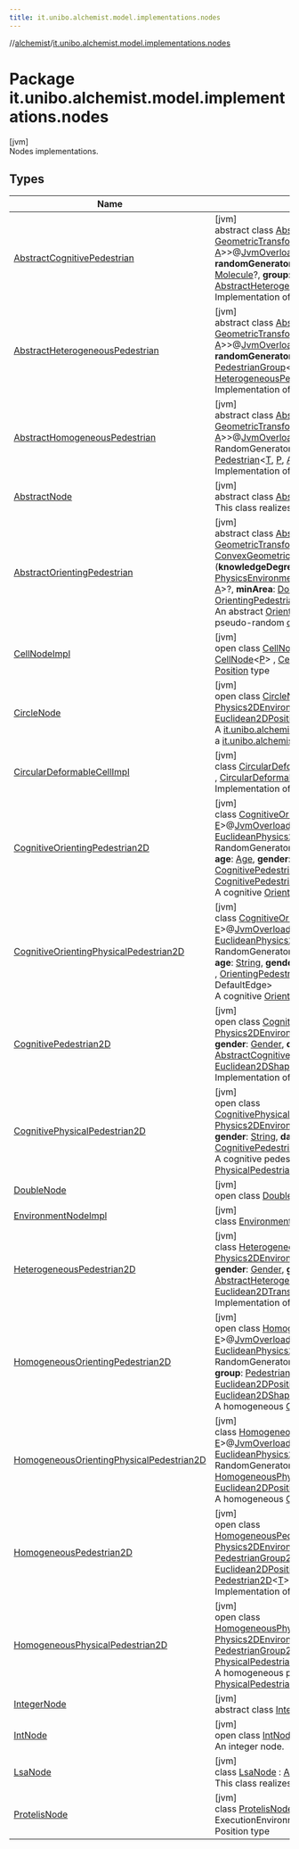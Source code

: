 ```yaml
---
title: it.unibo.alchemist.model.implementations.nodes
---
```

//[alchemist](../../index.html)/[it.unibo.alchemist.model.implementations.nodes](index.html)



# Package it.unibo.alchemist.model.implementations.nodes



[jvm]\
Nodes implementations.



## Types


| Name | Summary |
|---|---|
| [AbstractCognitivePedestrian](-abstract-cognitive-pedestrian/index.html) | [jvm]<br>abstract class [AbstractCognitivePedestrian](-abstract-cognitive-pedestrian/index.html)<[T](-abstract-cognitive-pedestrian/index.html), [P](-abstract-cognitive-pedestrian/index.html) : [Position](../it.unibo.alchemist.model.interfaces/-position/index.html)<[P](-abstract-cognitive-pedestrian/index.html)>, [Vector](../it.unibo.alchemist.model.interfaces.geometry/-vector/index.html)<[P](-abstract-cognitive-pedestrian/index.html)>, [A](-abstract-cognitive-pedestrian/index.html) : [GeometricTransformation](../it.unibo.alchemist.model.interfaces.geometry/-geometric-transformation/index.html)<[P](-abstract-cognitive-pedestrian/index.html)>, [F](-abstract-cognitive-pedestrian/index.html) : [GeometricShapeFactory](../it.unibo.alchemist.model.interfaces.geometry/-geometric-shape-factory/index.html)<[P](-abstract-cognitive-pedestrian/index.html), [A](-abstract-cognitive-pedestrian/index.html)>>@[JvmOverloads](https://kotlinlang.org/api/latest/jvm/stdlib/kotlin.jvm/-jvm-overloads/index.html)()constructor(**environment**: [PhysicsEnvironment](../it.unibo.alchemist.model.interfaces.environments/-physics-environment/index.html)<[T](-abstract-cognitive-pedestrian/index.html), [P](-abstract-cognitive-pedestrian/index.html), [A](-abstract-cognitive-pedestrian/index.html), [F](-abstract-cognitive-pedestrian/index.html)>, **randomGenerator**: RandomGenerator, **age**: [Age](../it.unibo.alchemist.model.cognitiveagents.impact.individual/-age/index.html), **gender**: [Gender](../it.unibo.alchemist.model.cognitiveagents.impact.individual/-gender/index.html), **danger**: [Molecule](../it.unibo.alchemist.model.interfaces/-molecule/index.html)?, **group**: [PedestrianGroup](../it.unibo.alchemist.model.interfaces/-pedestrian-group/index.html)<[T](-abstract-cognitive-pedestrian/index.html), [P](-abstract-cognitive-pedestrian/index.html), [A](-abstract-cognitive-pedestrian/index.html)>?, **cognitive**: [CognitiveModel](../it.unibo.alchemist.model.cognitiveagents/-cognitive-model/index.html)?) : [AbstractHeterogeneousPedestrian](-abstract-heterogeneous-pedestrian/index.html)<[T](-abstract-cognitive-pedestrian/index.html), [P](-abstract-cognitive-pedestrian/index.html), [A](-abstract-cognitive-pedestrian/index.html), [F](-abstract-cognitive-pedestrian/index.html)> , [CognitivePedestrian](../it.unibo.alchemist.model.interfaces/-cognitive-pedestrian/index.html)<[T](-abstract-cognitive-pedestrian/index.html), [P](-abstract-cognitive-pedestrian/index.html), [A](-abstract-cognitive-pedestrian/index.html)> <br>Implementation of a cognitive pedestrian. |
| [AbstractHeterogeneousPedestrian](-abstract-heterogeneous-pedestrian/index.html) | [jvm]<br>abstract class [AbstractHeterogeneousPedestrian](-abstract-heterogeneous-pedestrian/index.html)<[T](-abstract-heterogeneous-pedestrian/index.html), [P](-abstract-heterogeneous-pedestrian/index.html) : [Vector](../it.unibo.alchemist.model.interfaces.geometry/-vector/index.html)<[P](-abstract-heterogeneous-pedestrian/index.html)>, [Position](../it.unibo.alchemist.model.interfaces/-position/index.html)<[P](-abstract-heterogeneous-pedestrian/index.html)>, [A](-abstract-heterogeneous-pedestrian/index.html) : [GeometricTransformation](../it.unibo.alchemist.model.interfaces.geometry/-geometric-transformation/index.html)<[P](-abstract-heterogeneous-pedestrian/index.html)>, [F](-abstract-heterogeneous-pedestrian/index.html) : [GeometricShapeFactory](../it.unibo.alchemist.model.interfaces.geometry/-geometric-shape-factory/index.html)<[P](-abstract-heterogeneous-pedestrian/index.html), [A](-abstract-heterogeneous-pedestrian/index.html)>>@[JvmOverloads](https://kotlinlang.org/api/latest/jvm/stdlib/kotlin.jvm/-jvm-overloads/index.html)()constructor(**environment**: [PhysicsEnvironment](../it.unibo.alchemist.model.interfaces.environments/-physics-environment/index.html)<[T](-abstract-heterogeneous-pedestrian/index.html), [P](-abstract-heterogeneous-pedestrian/index.html), [A](-abstract-heterogeneous-pedestrian/index.html), [F](-abstract-heterogeneous-pedestrian/index.html)>, **randomGenerator**: RandomGenerator, **age**: [Age](../it.unibo.alchemist.model.cognitiveagents.impact.individual/-age/index.html), **gender**: [Gender](../it.unibo.alchemist.model.cognitiveagents.impact.individual/-gender/index.html), **group**: [PedestrianGroup](../it.unibo.alchemist.model.interfaces/-pedestrian-group/index.html)<[T](-abstract-heterogeneous-pedestrian/index.html), [P](-abstract-heterogeneous-pedestrian/index.html), [A](-abstract-heterogeneous-pedestrian/index.html)>?) : [AbstractHomogeneousPedestrian](-abstract-homogeneous-pedestrian/index.html)<[T](-abstract-heterogeneous-pedestrian/index.html), [P](-abstract-heterogeneous-pedestrian/index.html), [A](-abstract-heterogeneous-pedestrian/index.html), [F](-abstract-heterogeneous-pedestrian/index.html)> , [HeterogeneousPedestrian](../it.unibo.alchemist.model.interfaces/-heterogeneous-pedestrian/index.html)<[T](-abstract-heterogeneous-pedestrian/index.html), [P](-abstract-heterogeneous-pedestrian/index.html), [A](-abstract-heterogeneous-pedestrian/index.html)> <br>Implementation of a heterogeneous pedestrian. |
| [AbstractHomogeneousPedestrian](-abstract-homogeneous-pedestrian/index.html) | [jvm]<br>abstract class [AbstractHomogeneousPedestrian](-abstract-homogeneous-pedestrian/index.html)<[T](-abstract-homogeneous-pedestrian/index.html), [P](-abstract-homogeneous-pedestrian/index.html) : [Position](../it.unibo.alchemist.model.interfaces/-position/index.html)<[P](-abstract-homogeneous-pedestrian/index.html)>, [Vector](../it.unibo.alchemist.model.interfaces.geometry/-vector/index.html)<[P](-abstract-homogeneous-pedestrian/index.html)>, [A](-abstract-homogeneous-pedestrian/index.html) : [GeometricTransformation](../it.unibo.alchemist.model.interfaces.geometry/-geometric-transformation/index.html)<[P](-abstract-homogeneous-pedestrian/index.html)>, [F](-abstract-homogeneous-pedestrian/index.html) : [GeometricShapeFactory](../it.unibo.alchemist.model.interfaces.geometry/-geometric-shape-factory/index.html)<[P](-abstract-homogeneous-pedestrian/index.html), [A](-abstract-homogeneous-pedestrian/index.html)>>@[JvmOverloads](https://kotlinlang.org/api/latest/jvm/stdlib/kotlin.jvm/-jvm-overloads/index.html)()constructor(**environment**: [PhysicsEnvironment](../it.unibo.alchemist.model.interfaces.environments/-physics-environment/index.html)<[T](-abstract-homogeneous-pedestrian/index.html), [P](-abstract-homogeneous-pedestrian/index.html), [A](-abstract-homogeneous-pedestrian/index.html), [F](-abstract-homogeneous-pedestrian/index.html)>, **rg**: RandomGenerator, **group**: [PedestrianGroup](../it.unibo.alchemist.model.interfaces/-pedestrian-group/index.html)<[T](-abstract-homogeneous-pedestrian/index.html), [P](-abstract-homogeneous-pedestrian/index.html), [A](-abstract-homogeneous-pedestrian/index.html)>?) : [AbstractNode](-abstract-node/index.html)<[T](-abstract-homogeneous-pedestrian/index.html)> , [Pedestrian](../it.unibo.alchemist.model.interfaces/-pedestrian/index.html)<[T](-abstract-homogeneous-pedestrian/index.html), [P](-abstract-homogeneous-pedestrian/index.html), [A](-abstract-homogeneous-pedestrian/index.html)> <br>Implementation of a basic pedestrian. |
| [AbstractNode](-abstract-node/index.html) | [jvm]<br>abstract class [AbstractNode](-abstract-node/index.html)<[T](-abstract-node/index.html)> : [Node](../it.unibo.alchemist.model.interfaces/-node/index.html)<[T](../it.unibo.alchemist.model.implementations.layers/-uniform-layer/index.html)> <br>This class realizes an abstract node. |
| [AbstractOrientingPedestrian](-abstract-orienting-pedestrian/index.html) | [jvm]<br>abstract class [AbstractOrientingPedestrian](-abstract-orienting-pedestrian/index.html)<[T](-abstract-orienting-pedestrian/index.html), [P](-abstract-orienting-pedestrian/index.html) : [Position](../it.unibo.alchemist.model.interfaces/-position/index.html)<[P](-abstract-orienting-pedestrian/index.html)>, [Vector](../it.unibo.alchemist.model.interfaces.geometry/-vector/index.html)<[P](-abstract-orienting-pedestrian/index.html)>, [A](-abstract-orienting-pedestrian/index.html) : [GeometricTransformation](../it.unibo.alchemist.model.interfaces.geometry/-geometric-transformation/index.html)<[P](-abstract-orienting-pedestrian/index.html)>, [L](-abstract-orienting-pedestrian/index.html) : [ConvexGeometricShape](../it.unibo.alchemist.model.interfaces.geometry/-convex-geometric-shape/index.html)<[P](-abstract-orienting-pedestrian/index.html), [A](-abstract-orienting-pedestrian/index.html)>, [N](-abstract-orienting-pedestrian/index.html) : [ConvexGeometricShape](../it.unibo.alchemist.model.interfaces.geometry/-convex-geometric-shape/index.html)<[P](-abstract-orienting-pedestrian/index.html), [A](-abstract-orienting-pedestrian/index.html)>, [E](-abstract-orienting-pedestrian/index.html), [F](-abstract-orienting-pedestrian/index.html) : [GeometricShapeFactory](../it.unibo.alchemist.model.interfaces.geometry/-geometric-shape-factory/index.html)<[P](-abstract-orienting-pedestrian/index.html), [A](-abstract-orienting-pedestrian/index.html)>>(**knowledgeDegree**: [Double](https://kotlinlang.org/api/latest/jvm/stdlib/kotlin/-double/index.html), **randomGenerator**: RandomGenerator, **environment**: [PhysicsEnvironmentWithGraph](../it.unibo.alchemist.model.interfaces.environments/-physics-environment-with-graph/index.html)<*, [T](-abstract-orienting-pedestrian/index.html), [P](-abstract-orienting-pedestrian/index.html), [A](-abstract-orienting-pedestrian/index.html), [N](-abstract-orienting-pedestrian/index.html), [E](-abstract-orienting-pedestrian/index.html), [F](-abstract-orienting-pedestrian/index.html)>, **group**: [PedestrianGroup](../it.unibo.alchemist.model.interfaces/-pedestrian-group/index.html)<[T](-abstract-orienting-pedestrian/index.html), [P](-abstract-orienting-pedestrian/index.html), [A](-abstract-orienting-pedestrian/index.html)>?, **minArea**: [Double](https://kotlinlang.org/api/latest/jvm/stdlib/kotlin/-double/index.html)) : [AbstractHomogeneousPedestrian](-abstract-homogeneous-pedestrian/index.html)<[T](-abstract-orienting-pedestrian/index.html), [P](-abstract-orienting-pedestrian/index.html), [A](-abstract-orienting-pedestrian/index.html), [F](-abstract-orienting-pedestrian/index.html)> , [OrientingPedestrian](../it.unibo.alchemist.model.interfaces/-orienting-pedestrian/index.html)<[T](-abstract-orienting-pedestrian/index.html), [P](-abstract-orienting-pedestrian/index.html), [A](-abstract-orienting-pedestrian/index.html), [L](-abstract-orienting-pedestrian/index.html), DefaultEdge> <br>An abstract [OrientingPedestrian](../it.unibo.alchemist.model.interfaces/-orienting-pedestrian/index.html), contains an algorithm for the generation of a pseudo-random [cognitiveMap](-abstract-orienting-pedestrian/cognitive-map.html). |
| [CellNodeImpl](-cell-node-impl/index.html) | [jvm]<br>open class [CellNodeImpl](-cell-node-impl/index.html)<[P](-cell-node-impl/index.html) : [Position](../it.unibo.alchemist.model.interfaces/-position/index.html)<[P](../it.unibo.alchemist.model.implementations.layers/-biomol-gradient-layer/index.html)>?, [Vector](../it.unibo.alchemist.model.interfaces.geometry/-vector/index.html)<[P](../it.unibo.alchemist.model.implementations.layers/-biomol-gradient-layer/index.html)>?> : [DoubleNode](-double-node/index.html), [CellNode](../it.unibo.alchemist.model.interfaces/-cell-node/index.html)<[P](../it.unibo.alchemist.model.implementations.layers/-biomol-gradient-layer/index.html)> , [CellWithCircularArea](../it.unibo.alchemist.model.interfaces/-cell-with-circular-area/index.html)<[P](../it.unibo.alchemist.model.implementations.layers/-biomol-gradient-layer/index.html)> <br>[Position](../it.unibo.alchemist.model.interfaces/-position/index.html) type |
| [CircleNode](-circle-node/index.html) | [jvm]<br>open class [CircleNode](-circle-node/index.html)<[T](-circle-node/index.html)>@[JvmOverloads](https://kotlinlang.org/api/latest/jvm/stdlib/kotlin.jvm/-jvm-overloads/index.html)()constructor(**env**: [Physics2DEnvironment](../it.unibo.alchemist.model.interfaces.environments/-physics2-d-environment/index.html)<[T](-circle-node/index.html)>, **radius**: [Double](https://kotlinlang.org/api/latest/jvm/stdlib/kotlin/-double/index.html)) : [AbstractNode](-abstract-node/index.html)<[T](-circle-node/index.html)> , [NodeWithShape](../it.unibo.alchemist.model.interfaces.nodes/-node-with-shape/index.html)<[T](-circle-node/index.html), [Euclidean2DPosition](../it.unibo.alchemist.model.implementations.positions/-euclidean2-d-position/index.html), [Euclidean2DTransformation](../it.unibo.alchemist.model.interfaces.geometry.euclidean2d/-euclidean2-d-transformation/index.html)> <br>A [it.unibo.alchemist.model.interfaces.Node](../it.unibo.alchemist.model.interfaces/-node/index.html) with a circle shape meant to be added to a [it.unibo.alchemist.model.interfaces.environments.PhysicsEnvironment](../it.unibo.alchemist.model.interfaces.environments/-physics-environment/index.html). |
| [CircularDeformableCellImpl](-circular-deformable-cell-impl/index.html) | [jvm]<br>class [CircularDeformableCellImpl](-circular-deformable-cell-impl/index.html)<[P](-circular-deformable-cell-impl/index.html) : [Position](../it.unibo.alchemist.model.interfaces/-position/index.html)<[P](../it.unibo.alchemist.model.implementations.layers/-biomol-gradient-layer/index.html)>?, [Vector](../it.unibo.alchemist.model.interfaces.geometry/-vector/index.html)<[P](../it.unibo.alchemist.model.implementations.layers/-biomol-gradient-layer/index.html)>?> : [CellNodeImpl](-cell-node-impl/index.html)<[P](../it.unibo.alchemist.model.implementations.layers/-biomol-gradient-layer/index.html)> , [CircularDeformableCell](../it.unibo.alchemist.model.interfaces/-circular-deformable-cell/index.html)<[P](../it.unibo.alchemist.model.implementations.layers/-biomol-gradient-layer/index.html)> <br>Implementation of a circular deformable cell. |
| [CognitiveOrientingPedestrian2D](-cognitive-orienting-pedestrian2-d/index.html) | [jvm]<br>class [CognitiveOrientingPedestrian2D](-cognitive-orienting-pedestrian2-d/index.html)<[T](-cognitive-orienting-pedestrian2-d/index.html), [N](-cognitive-orienting-pedestrian2-d/index.html) : [ConvexPolygon](../it.unibo.alchemist.model.interfaces.geometry.euclidean2d/-convex-polygon/index.html), [E](-cognitive-orienting-pedestrian2-d/index.html)>@[JvmOverloads](https://kotlinlang.org/api/latest/jvm/stdlib/kotlin.jvm/-jvm-overloads/index.html)()constructor(**environment**: [EuclideanPhysics2DEnvironmentWithGraph](../it.unibo.alchemist.model.interfaces.environments/-euclidean-physics2-d-environment-with-graph/index.html)<*, [T](-cognitive-orienting-pedestrian2-d/index.html), [N](-cognitive-orienting-pedestrian2-d/index.html), [E](-cognitive-orienting-pedestrian2-d/index.html)>, **randomGenerator**: RandomGenerator, **knowledgeDegree**: [Double](https://kotlinlang.org/api/latest/jvm/stdlib/kotlin/-double/index.html), **group**: [PedestrianGroup2D](../it.unibo.alchemist.model.interfaces/-pedestrian-group2-d/index.html)<[T](-cognitive-orienting-pedestrian2-d/index.html)>?, **age**: [Age](../it.unibo.alchemist.model.cognitiveagents.impact.individual/-age/index.html), **gender**: [Gender](../it.unibo.alchemist.model.cognitiveagents.impact.individual/-gender/index.html), **danger**: [Molecule](../it.unibo.alchemist.model.interfaces/-molecule/index.html)?, **consciousness**: [CognitivePedestrian2D](-cognitive-pedestrian2-d/index.html)<[T](-cognitive-orienting-pedestrian2-d/index.html)>) : [HomogeneousOrientingPedestrian2D](-homogeneous-orienting-pedestrian2-d/index.html)<[T](-cognitive-orienting-pedestrian2-d/index.html), [N](-cognitive-orienting-pedestrian2-d/index.html), [E](-cognitive-orienting-pedestrian2-d/index.html)> , [CognitivePedestrian](../it.unibo.alchemist.model.interfaces/-cognitive-pedestrian/index.html)<[T](-cognitive-orienting-pedestrian2-d/index.html), [Euclidean2DPosition](../it.unibo.alchemist.model.implementations.positions/-euclidean2-d-position/index.html), [Euclidean2DTransformation](../it.unibo.alchemist.model.interfaces.geometry.euclidean2d/-euclidean2-d-transformation/index.html)> <br>A cognitive [OrientingPedestrian](../it.unibo.alchemist.model.interfaces/-orienting-pedestrian/index.html) in the Euclidean world. |
| [CognitiveOrientingPhysicalPedestrian2D](-cognitive-orienting-physical-pedestrian2-d/index.html) | [jvm]<br>class [CognitiveOrientingPhysicalPedestrian2D](-cognitive-orienting-physical-pedestrian2-d/index.html)<[T](-cognitive-orienting-physical-pedestrian2-d/index.html), [N](-cognitive-orienting-physical-pedestrian2-d/index.html) : [ConvexPolygon](../it.unibo.alchemist.model.interfaces.geometry.euclidean2d/-convex-polygon/index.html), [E](-cognitive-orienting-physical-pedestrian2-d/index.html)>@[JvmOverloads](https://kotlinlang.org/api/latest/jvm/stdlib/kotlin.jvm/-jvm-overloads/index.html)()constructor(**environment**: [EuclideanPhysics2DEnvironmentWithGraph](../it.unibo.alchemist.model.interfaces.environments/-euclidean-physics2-d-environment-with-graph/index.html)<*, [T](-cognitive-orienting-physical-pedestrian2-d/index.html), [N](-cognitive-orienting-physical-pedestrian2-d/index.html), [E](-cognitive-orienting-physical-pedestrian2-d/index.html)>, **randomGenerator**: RandomGenerator, **knowledgeDegree**: [Double](https://kotlinlang.org/api/latest/jvm/stdlib/kotlin/-double/index.html), **group**: [PedestrianGroup2D](../it.unibo.alchemist.model.interfaces/-pedestrian-group2-d/index.html)<[T](-cognitive-orienting-physical-pedestrian2-d/index.html)>?, **age**: [String](https://kotlinlang.org/api/latest/jvm/stdlib/kotlin/-string/index.html), **gender**: [String](https://kotlinlang.org/api/latest/jvm/stdlib/kotlin/-string/index.html), **danger**: [Molecule](../it.unibo.alchemist.model.interfaces/-molecule/index.html)?) : [CognitivePhysicalPedestrian2D](-cognitive-physical-pedestrian2-d/index.html)<[T](-cognitive-orienting-physical-pedestrian2-d/index.html)> , [OrientingPedestrian](../it.unibo.alchemist.model.interfaces/-orienting-pedestrian/index.html)<[T](-cognitive-orienting-physical-pedestrian2-d/index.html), [Euclidean2DPosition](../it.unibo.alchemist.model.implementations.positions/-euclidean2-d-position/index.html), [Euclidean2DTransformation](../it.unibo.alchemist.model.interfaces.geometry.euclidean2d/-euclidean2-d-transformation/index.html), [Ellipse](../it.unibo.alchemist.model.implementations.geometry.euclidean2d/-ellipse/index.html), DefaultEdge> <br>A cognitive [OrientingPedestrian2D](../it.unibo.alchemist.model.interfaces/index.html#1465026919%2FClasslikes%2F-134779887) capable of physical interactions. |
| [CognitivePedestrian2D](-cognitive-pedestrian2-d/index.html) | [jvm]<br>open class [CognitivePedestrian2D](-cognitive-pedestrian2-d/index.html)<[T](-cognitive-pedestrian2-d/index.html)>@[JvmOverloads](https://kotlinlang.org/api/latest/jvm/stdlib/kotlin.jvm/-jvm-overloads/index.html)()constructor(**environment**: [Physics2DEnvironment](../it.unibo.alchemist.model.interfaces.environments/-physics2-d-environment/index.html)<[T](-cognitive-pedestrian2-d/index.html)>, **randomGenerator**: RandomGenerator, **age**: [Age](../it.unibo.alchemist.model.cognitiveagents.impact.individual/-age/index.html), **gender**: [Gender](../it.unibo.alchemist.model.cognitiveagents.impact.individual/-gender/index.html), **danger**: [Molecule](../it.unibo.alchemist.model.interfaces/-molecule/index.html)?, **group**: [PedestrianGroup2D](../it.unibo.alchemist.model.interfaces/-pedestrian-group2-d/index.html)<[T](-cognitive-pedestrian2-d/index.html)>?) : [AbstractCognitivePedestrian](-abstract-cognitive-pedestrian/index.html)<[T](-cognitive-pedestrian2-d/index.html), [Euclidean2DPosition](../it.unibo.alchemist.model.implementations.positions/-euclidean2-d-position/index.html), [Euclidean2DTransformation](../it.unibo.alchemist.model.interfaces.geometry.euclidean2d/-euclidean2-d-transformation/index.html), [Euclidean2DShapeFactory](../it.unibo.alchemist.model.interfaces.geometry.euclidean2d/-euclidean2-d-shape-factory/index.html)> , [Pedestrian2D](../it.unibo.alchemist.model.interfaces/-pedestrian2-d/index.html)<[T](-cognitive-pedestrian2-d/index.html)> <br>Implementation of a cognitive pedestrian in the Euclidean world. |
| [CognitivePhysicalPedestrian2D](-cognitive-physical-pedestrian2-d/index.html) | [jvm]<br>open class [CognitivePhysicalPedestrian2D](-cognitive-physical-pedestrian2-d/index.html)<[T](-cognitive-physical-pedestrian2-d/index.html)>@[JvmOverloads](https://kotlinlang.org/api/latest/jvm/stdlib/kotlin.jvm/-jvm-overloads/index.html)()constructor(**environment**: [Physics2DEnvironment](../it.unibo.alchemist.model.interfaces.environments/-physics2-d-environment/index.html)<[T](-cognitive-physical-pedestrian2-d/index.html)>, **randomGenerator**: RandomGenerator, **age**: [String](https://kotlinlang.org/api/latest/jvm/stdlib/kotlin/-string/index.html), **gender**: [String](https://kotlinlang.org/api/latest/jvm/stdlib/kotlin/-string/index.html), **danger**: [Molecule](../it.unibo.alchemist.model.interfaces/-molecule/index.html)?, **group**: [PedestrianGroup2D](../it.unibo.alchemist.model.interfaces/-pedestrian-group2-d/index.html)<[T](-cognitive-physical-pedestrian2-d/index.html)>?) : [CognitivePedestrian2D](-cognitive-pedestrian2-d/index.html)<[T](-cognitive-physical-pedestrian2-d/index.html)> , [PhysicalPedestrian2D](../it.unibo.alchemist.model.interfaces/-physical-pedestrian2-d/index.html)<[T](-cognitive-physical-pedestrian2-d/index.html)> <br>A cognitive pedestrian capable of physical interactions, modeled as a [PhysicalPedestrian2D](../it.unibo.alchemist.model.interfaces/-physical-pedestrian2-d/index.html). |
| [DoubleNode](-double-node/index.html) | [jvm]<br>open class [DoubleNode](-double-node/index.html) : [AbstractNode](-abstract-node/index.html)<[Double](https://docs.oracle.com/javase/8/docs/api/java/lang/Double.html)> |
| [EnvironmentNodeImpl](-environment-node-impl/index.html) | [jvm]<br>class [EnvironmentNodeImpl](-environment-node-impl/index.html) : [DoubleNode](-double-node/index.html), [EnvironmentNode](../it.unibo.alchemist.model.interfaces/-environment-node/index.html) |
| [HeterogeneousPedestrian2D](-heterogeneous-pedestrian2-d/index.html) | [jvm]<br>class [HeterogeneousPedestrian2D](-heterogeneous-pedestrian2-d/index.html)<[T](-heterogeneous-pedestrian2-d/index.html)>@[JvmOverloads](https://kotlinlang.org/api/latest/jvm/stdlib/kotlin.jvm/-jvm-overloads/index.html)()constructor(**environment**: [Physics2DEnvironment](../it.unibo.alchemist.model.interfaces.environments/-physics2-d-environment/index.html)<[T](-heterogeneous-pedestrian2-d/index.html)>, **randomGenerator**: RandomGenerator, **age**: [Age](../it.unibo.alchemist.model.cognitiveagents.impact.individual/-age/index.html), **gender**: [Gender](../it.unibo.alchemist.model.cognitiveagents.impact.individual/-gender/index.html), **group**: [PedestrianGroup2D](../it.unibo.alchemist.model.interfaces/-pedestrian-group2-d/index.html)<[T](-heterogeneous-pedestrian2-d/index.html)>?) : [AbstractHeterogeneousPedestrian](-abstract-heterogeneous-pedestrian/index.html)<[T](-heterogeneous-pedestrian2-d/index.html), [Euclidean2DPosition](../it.unibo.alchemist.model.implementations.positions/-euclidean2-d-position/index.html), [Euclidean2DTransformation](../it.unibo.alchemist.model.interfaces.geometry.euclidean2d/-euclidean2-d-transformation/index.html), [Euclidean2DShapeFactory](../it.unibo.alchemist.model.interfaces.geometry.euclidean2d/-euclidean2-d-shape-factory/index.html)> , [Pedestrian2D](../it.unibo.alchemist.model.interfaces/-pedestrian2-d/index.html)<[T](-heterogeneous-pedestrian2-d/index.html)> <br>Implementation of a heterogeneous pedestrian in the Euclidean world. |
| [HomogeneousOrientingPedestrian2D](-homogeneous-orienting-pedestrian2-d/index.html) | [jvm]<br>open class [HomogeneousOrientingPedestrian2D](-homogeneous-orienting-pedestrian2-d/index.html)<[T](-homogeneous-orienting-pedestrian2-d/index.html), [N](-homogeneous-orienting-pedestrian2-d/index.html) : [ConvexPolygon](../it.unibo.alchemist.model.interfaces.geometry.euclidean2d/-convex-polygon/index.html), [E](-homogeneous-orienting-pedestrian2-d/index.html)>@[JvmOverloads](https://kotlinlang.org/api/latest/jvm/stdlib/kotlin.jvm/-jvm-overloads/index.html)()constructor(**environment**: [EuclideanPhysics2DEnvironmentWithGraph](../it.unibo.alchemist.model.interfaces.environments/-euclidean-physics2-d-environment-with-graph/index.html)<*, [T](-homogeneous-orienting-pedestrian2-d/index.html), [N](-homogeneous-orienting-pedestrian2-d/index.html), [E](-homogeneous-orienting-pedestrian2-d/index.html)>, **randomGenerator**: RandomGenerator, **knowledgeDegree**: [Double](https://kotlinlang.org/api/latest/jvm/stdlib/kotlin/-double/index.html), **minSide**: [Double](https://kotlinlang.org/api/latest/jvm/stdlib/kotlin/-double/index.html), **maxSide**: [Double](https://kotlinlang.org/api/latest/jvm/stdlib/kotlin/-double/index.html), **group**: [PedestrianGroup2D](../it.unibo.alchemist.model.interfaces/-pedestrian-group2-d/index.html)<[T](-homogeneous-orienting-pedestrian2-d/index.html)>?) : [AbstractOrientingPedestrian](-abstract-orienting-pedestrian/index.html)<[T](-homogeneous-orienting-pedestrian2-d/index.html), [Euclidean2DPosition](../it.unibo.alchemist.model.implementations.positions/-euclidean2-d-position/index.html), [Euclidean2DTransformation](../it.unibo.alchemist.model.interfaces.geometry.euclidean2d/-euclidean2-d-transformation/index.html), [Ellipse](../it.unibo.alchemist.model.implementations.geometry.euclidean2d/-ellipse/index.html), [N](-homogeneous-orienting-pedestrian2-d/index.html), [E](-homogeneous-orienting-pedestrian2-d/index.html), [Euclidean2DShapeFactory](../it.unibo.alchemist.model.interfaces.geometry.euclidean2d/-euclidean2-d-shape-factory/index.html)> , [Pedestrian2D](../it.unibo.alchemist.model.interfaces/-pedestrian2-d/index.html)<[T](-homogeneous-orienting-pedestrian2-d/index.html)> <br>A homogeneous [OrientingPedestrian](../it.unibo.alchemist.model.interfaces/-orienting-pedestrian/index.html) in the Euclidean world. |
| [HomogeneousOrientingPhysicalPedestrian2D](-homogeneous-orienting-physical-pedestrian2-d/index.html) | [jvm]<br>class [HomogeneousOrientingPhysicalPedestrian2D](-homogeneous-orienting-physical-pedestrian2-d/index.html)<[T](-homogeneous-orienting-physical-pedestrian2-d/index.html), [N](-homogeneous-orienting-physical-pedestrian2-d/index.html) : [ConvexPolygon](../it.unibo.alchemist.model.interfaces.geometry.euclidean2d/-convex-polygon/index.html), [E](-homogeneous-orienting-physical-pedestrian2-d/index.html)>@[JvmOverloads](https://kotlinlang.org/api/latest/jvm/stdlib/kotlin.jvm/-jvm-overloads/index.html)()constructor(**environment**: [EuclideanPhysics2DEnvironmentWithGraph](../it.unibo.alchemist.model.interfaces.environments/-euclidean-physics2-d-environment-with-graph/index.html)<*, [T](-homogeneous-orienting-physical-pedestrian2-d/index.html), [N](-homogeneous-orienting-physical-pedestrian2-d/index.html), [E](-homogeneous-orienting-physical-pedestrian2-d/index.html)>, **randomGenerator**: RandomGenerator, **knowledgeDegree**: [Double](https://kotlinlang.org/api/latest/jvm/stdlib/kotlin/-double/index.html), **group**: [PedestrianGroup2D](../it.unibo.alchemist.model.interfaces/-pedestrian-group2-d/index.html)<[T](-homogeneous-orienting-physical-pedestrian2-d/index.html)>?) : [HomogeneousPhysicalPedestrian2D](-homogeneous-physical-pedestrian2-d/index.html)<[T](-homogeneous-orienting-physical-pedestrian2-d/index.html)> , [OrientingPedestrian](../it.unibo.alchemist.model.interfaces/-orienting-pedestrian/index.html)<[T](-homogeneous-orienting-physical-pedestrian2-d/index.html), [Euclidean2DPosition](../it.unibo.alchemist.model.implementations.positions/-euclidean2-d-position/index.html), [Euclidean2DTransformation](../it.unibo.alchemist.model.interfaces.geometry.euclidean2d/-euclidean2-d-transformation/index.html), [Ellipse](../it.unibo.alchemist.model.implementations.geometry.euclidean2d/-ellipse/index.html), DefaultEdge> <br>A homogeneous [OrientingPedestrian2D](../it.unibo.alchemist.model.interfaces/index.html#1465026919%2FClasslikes%2F-134779887) capable of physical interactions. |
| [HomogeneousPedestrian2D](-homogeneous-pedestrian2-d/index.html) | [jvm]<br>open class [HomogeneousPedestrian2D](-homogeneous-pedestrian2-d/index.html)<[T](-homogeneous-pedestrian2-d/index.html)>@[JvmOverloads](https://kotlinlang.org/api/latest/jvm/stdlib/kotlin.jvm/-jvm-overloads/index.html)()constructor(**environment**: [Physics2DEnvironment](../it.unibo.alchemist.model.interfaces.environments/-physics2-d-environment/index.html)<[T](-homogeneous-pedestrian2-d/index.html)>, **randomGenerator**: RandomGenerator, **group**: [PedestrianGroup2D](../it.unibo.alchemist.model.interfaces/-pedestrian-group2-d/index.html)<[T](-homogeneous-pedestrian2-d/index.html)>?) : [AbstractHomogeneousPedestrian](-abstract-homogeneous-pedestrian/index.html)<[T](-homogeneous-pedestrian2-d/index.html), [Euclidean2DPosition](../it.unibo.alchemist.model.implementations.positions/-euclidean2-d-position/index.html), [Euclidean2DTransformation](../it.unibo.alchemist.model.interfaces.geometry.euclidean2d/-euclidean2-d-transformation/index.html), [Euclidean2DShapeFactory](../it.unibo.alchemist.model.interfaces.geometry.euclidean2d/-euclidean2-d-shape-factory/index.html)> , [Pedestrian2D](../it.unibo.alchemist.model.interfaces/-pedestrian2-d/index.html)<[T](-homogeneous-pedestrian2-d/index.html)> <br>Implementation of a homogeneous pedestrian in the Euclidean world. |
| [HomogeneousPhysicalPedestrian2D](-homogeneous-physical-pedestrian2-d/index.html) | [jvm]<br>open class [HomogeneousPhysicalPedestrian2D](-homogeneous-physical-pedestrian2-d/index.html)<[T](-homogeneous-physical-pedestrian2-d/index.html)>@[JvmOverloads](https://kotlinlang.org/api/latest/jvm/stdlib/kotlin.jvm/-jvm-overloads/index.html)()constructor(**environment**: [Physics2DEnvironment](../it.unibo.alchemist.model.interfaces.environments/-physics2-d-environment/index.html)<[T](-homogeneous-physical-pedestrian2-d/index.html)>, **randomGenerator**: RandomGenerator, **group**: [PedestrianGroup2D](../it.unibo.alchemist.model.interfaces/-pedestrian-group2-d/index.html)<[T](-homogeneous-physical-pedestrian2-d/index.html)>?) : [HomogeneousPedestrian2D](-homogeneous-pedestrian2-d/index.html)<[T](-homogeneous-physical-pedestrian2-d/index.html)> , [PhysicalPedestrian2D](../it.unibo.alchemist.model.interfaces/-physical-pedestrian2-d/index.html)<[T](-homogeneous-physical-pedestrian2-d/index.html)> <br>A homogeneous pedestrian capable of physical interactions, modeled as a [PhysicalPedestrian2D](../it.unibo.alchemist.model.interfaces/-physical-pedestrian2-d/index.html). |
| [IntegerNode](-integer-node/index.html) | [jvm]<br>abstract class [IntegerNode](-integer-node/index.html) : [AbstractNode](-abstract-node/index.html)<[Integer](https://docs.oracle.com/javase/8/docs/api/java/lang/Integer.html)> |
| [IntNode](-int-node/index.html) | [jvm]<br>open class [IntNode](-int-node/index.html)(**env**: [Environment](../it.unibo.alchemist.model.interfaces/-environment/index.html)<*, *>) : [AbstractNode](-abstract-node/index.html)<[Int](https://kotlinlang.org/api/latest/jvm/stdlib/kotlin/-int/index.html)> <br>An integer node. |
| [LsaNode](-lsa-node/index.html) | [jvm]<br>class [LsaNode](-lsa-node/index.html) : [AbstractNode](-abstract-node/index.html)<[List](https://docs.oracle.com/javase/8/docs/api/java/util/List.html)<[ILsaMolecule](../it.unibo.alchemist.model.interfaces/-i-lsa-molecule/index.html)>> , [ILsaNode](../it.unibo.alchemist.model.interfaces/-i-lsa-node/index.html)<br>This class realizes a node with LSA concentration. |
| [ProtelisNode](-protelis-node/index.html) | [jvm]<br>class [ProtelisNode](-protelis-node/index.html)<[P](-protelis-node/index.html) : [Position](../it.unibo.alchemist.model.interfaces/-position/index.html)<out [P](../it.unibo.alchemist.model/-protelis-incarnation/index.html)>?> : [AbstractNode](-abstract-node/index.html)<[Any](https://kotlinlang.org/api/latest/jvm/stdlib/kotlin/-any/index.html)> , DeviceUID, ExecutionEnvironment<br>Position type |

